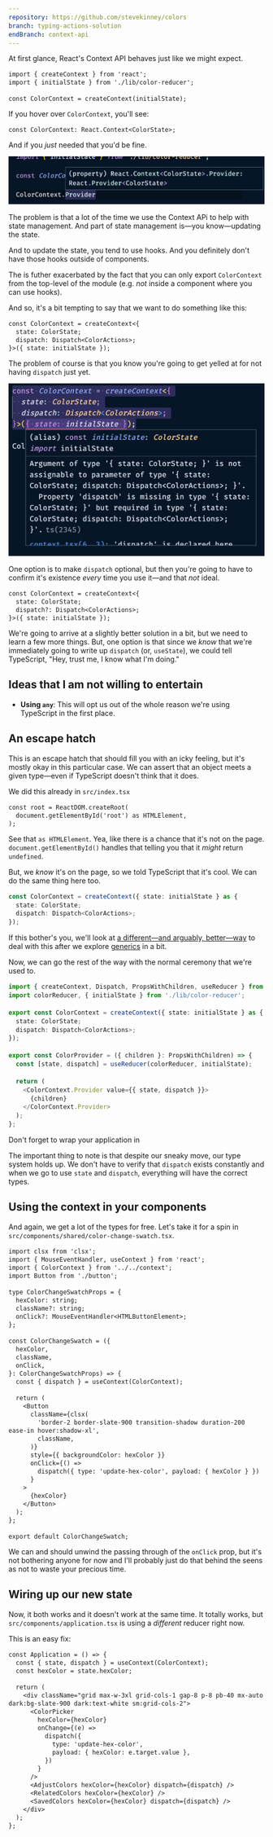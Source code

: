 ```yaml
---
repository: https://github.com/stevekinney/colors
branch: typing-actions-solution
endBranch: context-api
---
```


At first glance, React's Context API behaves just like we might expect.

```tsx
import { createContext } from 'react';
import { initialState } from './lib/color-reducer';

const ColorContext = createContext(initialState);
```

If you hover over `ColorContext`, you'll see:

```tsx
const ColorContext: React.Context<ColorState>;
```

And if you _just_ needed that you'd be fine.

![](_attachments/Pasted%20image%2020221111145036.png)

The problem is that a lot of the time we use the Context APi to help with state management. And part of state management is—you know—updating the state.

And to update the state, you tend to use hooks. And you definitely don't have those hooks outside of components.

The is futher exacerbated by the fact that you can only export `ColorContext` from the top-level of the module (e.g. _not_ inside a component where you can use hooks).

And so, it's a bit tempting to say that we want to do something like this:

```tsx
const ColorContext = createContext<{
  state: ColorState;
  dispatch: Dispatch<ColorActions>;
}>({ state: initialState });
```

The problem of course is that you know you're going to get yelled at for not having `dispatch` just yet.

![](_attachments/Pasted%20image%2020221111145603.png)

One option is to make `dispatch` optional, but then you're going to have to confirm it's existence _every_ time you use it—and that _not_ ideal.

```tsx
const ColorContext = createContext<{
  state: ColorState;
  dispatch?: Dispatch<ColorActions>;
}>({ state: initialState });
```

We're going to arrive at a slightly better solution in a bit, but we need to learn a few more things. But, one option is that since we _know_ that we're immediately going to write up `dispatch` (or, `useState`), we could tell TypeScript, "Hey, trust me, I know what I'm doing."

## Ideas that I am not willing to entertain

- **Using `any`**: This will opt us out of the whole reason we're using TypeScript in the first place.

## An escape hatch

This is an escape hatch that should fill you with an icky feeling, but it's mostly okay in this particular case. We can assert that an object meets a given type—even if TypeScript doesn't think that it does.

We did this already in `src/index.tsx`

```tsx
const root = ReactDOM.createRoot(
  document.getElementById('root') as HTMLElement,
);
```

See that `as HTMLElement`. Yea, like there is a chance that it's not on the page. `document.getElementById()` handles that telling you that it _might_ return `undefined`.

But, we _know_ it's on the page, so we told TypeScript that it's cool. We can do the same thing here too.

```ts
const ColorContext = createContext({ state: initialState } as {
  state: ColorState;
  dispatch: Dispatch<ColorActions>;
});
```

If this bother's you, we'll look at [a different—and arguably, better—way](createContext.md) to deal with this after we explore [generics](Generics.md) in a bit.

Now, we can go the rest of the way with the normal ceremony that we're used to.

```ts
import { createContext, Dispatch, PropsWithChildren, useReducer } from 'react';
import colorReducer, { initialState } from './lib/color-reducer';

export const ColorContext = createContext({ state: initialState } as {
  state: ColorState;
  dispatch: Dispatch<ColorActions>;
});

export const ColorProvider = ({ children }: PropsWithChildren) => {
  const [state, dispatch] = useReducer(colorReducer, initialState);

  return (
    <ColorContext.Provider value={{ state, dispatch }}>
      {children}
    </ColorContext.Provider>
  );
};
```

Don't forget to wrap your application in

The important thing to note is that despite our sneaky move, our type system holds up. We don't have to verify that `dispatch` exists constantly and when we go to use `state` and `dispatch`, everything will have the correct types.

## Using the context in your components

And again, we get a lot of the types for free. Let's take it for a spin in `src/components/shared/color-change-swatch.tsx`.

```tsx
import clsx from 'clsx';
import { MouseEventHandler, useContext } from 'react';
import { ColorContext } from '../../context';
import Button from './button';

type ColorChangeSwatchProps = {
  hexColor: string;
  className?: string;
  onClick?: MouseEventHandler<HTMLButtonElement>;
};

const ColorChangeSwatch = ({
  hexColor,
  className,
  onClick,
}: ColorChangeSwatchProps) => {
  const { dispatch } = useContext(ColorContext);

  return (
    <Button
      className={clsx(
        'border-2 border-slate-900 transition-shadow duration-200 ease-in hover:shadow-xl',
        className,
      )}
      style={{ backgroundColor: hexColor }}
      onClick={() =>
        dispatch({ type: 'update-hex-color', payload: { hexColor } })
      }
    >
      {hexColor}
    </Button>
  );
};

export default ColorChangeSwatch;
```

We can and should unwind the passing through of the `onClick` prop, but it's not bothering anyone for now and I'll probably just do that behind the seens as not to waste your precious time.

## Wiring up our new state

Now, it both works and it doesn't work at the same time. It totally works, but `src/components/application.tsx` is using a _different_ reducer right now.

This is an easy fix:

```tsx
const Application = () => {
  const { state, dispatch } = useContext(ColorContext);
  const hexColor = state.hexColor;

  return (
    <div className="grid max-w-3xl grid-cols-1 gap-8 p-8 pb-40 mx-auto dark:bg-slate-900 dark:text-white sm:grid-cols-2">
      <ColorPicker
        hexColor={hexColor}
        onChange={(e) =>
          dispatch({
            type: 'update-hex-color',
            payload: { hexColor: e.target.value },
          })
        }
      />
      <AdjustColors hexColor={hexColor} dispatch={dispatch} />
      <RelatedColors hexColor={hexColor} />
      <SavedColors hexColor={hexColor} dispatch={dispatch} />
    </div>
  );
};
```
